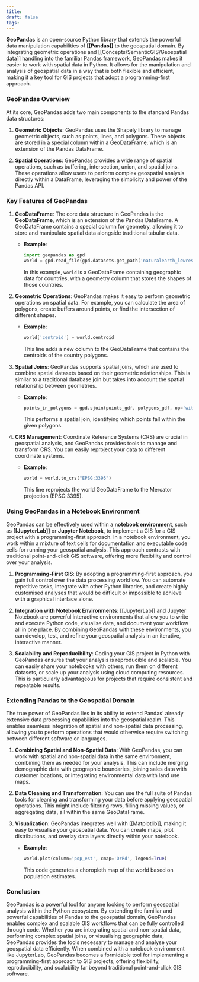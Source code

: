 ```yaml
---
title: 
draft: false
tags:
---
```

**GeoPandas** is an open-source Python library that extends the powerful data manipulation capabilities of **[[Pandas]]** to the geospatial domain. By integrating geometric operations and [[Concepts/SemanticGIS/Geospatial data]] handling into the familiar Pandas framework, GeoPandas makes it easier to work with spatial data in Python. It allows for the manipulation and analysis of geospatial data in a way that is both flexible and efficient, making it a key tool for GIS projects that adopt a programming-first approach.

### **GeoPandas Overview**

At its core, GeoPandas adds two main components to the standard Pandas data structures:

1. **Geometric Objects**: GeoPandas uses the Shapely library to manage geometric objects, such as points, lines, and polygons. These objects are stored in a special column within a GeoDataFrame, which is an extension of the Pandas DataFrame.

2. **Spatial Operations**: GeoPandas provides a wide range of spatial operations, such as buffering, intersection, union, and spatial joins. These operations allow users to perform complex geospatial analysis directly within a DataFrame, leveraging the simplicity and power of the Pandas API.

### **Key Features of GeoPandas**

1. **GeoDataFrame**: The core data structure in GeoPandas is the **GeoDataFrame**, which is an extension of the Pandas DataFrame. A GeoDataFrame contains a special column for geometry, allowing it to store and manipulate spatial data alongside traditional tabular data.
   - **Example**:
     ```python
     import geopandas as gpd
     world = gpd.read_file(gpd.datasets.get_path('naturalearth_lowres'))
     ```
     In this example, `world` is a GeoDataFrame containing geographic data for countries, with a geometry column that stores the shapes of those countries.

2. **Geometric Operations**: GeoPandas makes it easy to perform geometric operations on spatial data. For example, you can calculate the area of polygons, create buffers around points, or find the intersection of different shapes.
   - **Example**:
     ```python
     world['centroid'] = world.centroid
     ```
     This line adds a new column to the GeoDataFrame that contains the centroids of the country polygons.

3. **Spatial Joins**: GeoPandas supports spatial joins, which are used to combine spatial datasets based on their geometric relationships. This is similar to a traditional database join but takes into account the spatial relationship between geometries.
   - **Example**:
     ```python
     points_in_polygons = gpd.sjoin(points_gdf, polygons_gdf, op='within')
     ```
     This performs a spatial join, identifying which points fall within the given polygons.

4. **CRS Management**: Coordinate Reference Systems (CRS) are crucial in geospatial analysis, and GeoPandas provides tools to manage and transform CRS. You can easily reproject your data to different coordinate systems.
   - **Example**:
     ```python
     world = world.to_crs("EPSG:3395")
     ```
     This line reprojects the world GeoDataFrame to the Mercator projection (EPSG:3395).

### **Using GeoPandas in a Notebook Environment**

GeoPandas can be effectively used within a **notebook environment**, such as **[[JupyterLab]]** or **Jupyter Notebook**, to implement a GIS for a GIS project with a programming-first approach. In a notebook environment, you work within a mixture of text cells for documentation and executable code cells for running your geospatial analysis. This approach contrasts with traditional point-and-click GIS software, offering more flexibility and control over your analysis.

1. **Programming-First GIS**: By adopting a programming-first approach, you gain full control over the data processing workflow. You can automate repetitive tasks, integrate with other Python libraries, and create highly customised analyses that would be difficult or impossible to achieve with a graphical interface alone.

2. **Integration with Notebook Environments**: [[JupyterLab]] and Jupyter Notebook are powerful interactive environments that allow you to write and execute Python code, visualise data, and document your workflow all in one place. By combining GeoPandas with these environments, you can develop, test, and refine your geospatial analysis in an iterative, interactive manner.

3. **Scalability and Reproducibility**: Coding your GIS project in Python with GeoPandas ensures that your analysis is reproducible and scalable. You can easily share your notebooks with others, run them on different datasets, or scale up your analysis using cloud computing resources. This is particularly advantageous for projects that require consistent and repeatable results.

### **Extending Pandas to the Geospatial Domain**

The true power of GeoPandas lies in its ability to extend Pandas' already extensive data processing capabilities into the geospatial realm. This enables seamless integration of spatial and non-spatial data processing, allowing you to perform operations that would otherwise require switching between different software or languages.

1. **Combining Spatial and Non-Spatial Data**: With GeoPandas, you can work with spatial and non-spatial data in the same environment, combining them as needed for your analysis. This can include merging demographic data with geographic boundaries, joining sales data with customer locations, or integrating environmental data with land use maps.

2. **Data Cleaning and Transformation**: You can use the full suite of Pandas tools for cleaning and transforming your data before applying geospatial operations. This might include filtering rows, filling missing values, or aggregating data, all within the same GeoDataFrame.

3. **Visualization**: GeoPandas integrates well with [[Matplotlib]], making it easy to visualise your geospatial data. You can create maps, plot distributions, and overlay data layers directly within your notebook.

   - **Example**:
     ```python
     world.plot(column='pop_est', cmap='OrRd', legend=True)
     ```
     This code generates a choropleth map of the world based on population estimates.

### **Conclusion**

GeoPandas is a powerful tool for anyone looking to perform geospatial analysis within the Python ecosystem. By extending the familiar and powerful capabilities of Pandas to the geospatial domain, GeoPandas enables complex and scalable GIS workflows that can be fully controlled through code. Whether you are integrating spatial and non-spatial data, performing complex spatial joins, or visualising geographic data, GeoPandas provides the tools necessary to manage and analyse your geospatial data efficiently. When combined with a notebook environment like JupyterLab, GeoPandas becomes a formidable tool for implementing a programming-first approach to GIS projects, offering flexibility, reproducibility, and scalability far beyond traditional point-and-click GIS software.
